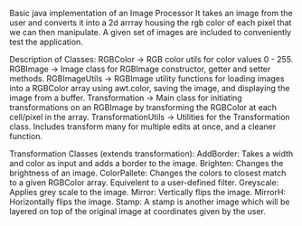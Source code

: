 Basic java implementation of an Image Processor
It takes an image from the user and converts it into a 2d arrray housing the rgb color of each pixel that we can then manipulate.
A given set of images are included to conveniently test the application. 

Description of Classes:
RGBColor -> RGB color utils for color values 0 - 255.
RGBImage -> Image class for RGBImage constructor, getter and setter methods.
RGBImageUtils -> RGBImage utility functions for loading images into a RGBColor array using awt.color, saving the image, and displaying the image from a buffer.
Transformation -> Main class for initiating transformations on an RGBImage by transforming the RGBColor at each cell/pixel in the array.
TransformationUtils -> Utilities for the Transformation class. Includes transform many for multiple edits at once, and a cleaner function. 

Transformation Classes (extends transformation):
AddBorder: Takes a width and color as input and adds a border to the image.
Brighten: Changes the brightness of an image.
ColorPallete: Changes the colors to closest match to a given RGBColor array. Equivelent to a user-defined filter. 
Greyscale: Applies grey scale to the image.
Mirror: Vertically flips the image.
MirrorH: Horizontally flips the image.
Stamp: A stamp is another image which will be layered on top of the original image at coordinates given by the user.

